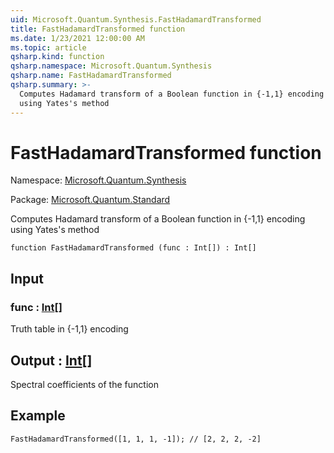 ```yaml
---
uid: Microsoft.Quantum.Synthesis.FastHadamardTransformed
title: FastHadamardTransformed function
ms.date: 1/23/2021 12:00:00 AM
ms.topic: article
qsharp.kind: function
qsharp.namespace: Microsoft.Quantum.Synthesis
qsharp.name: FastHadamardTransformed
qsharp.summary: >-
  Computes Hadamard transform of a Boolean function in {-1,1} encoding
  using Yates's method
---
```


# FastHadamardTransformed function

Namespace: [Microsoft.Quantum.Synthesis](xref:Microsoft.Quantum.Synthesis)

Package: [Microsoft.Quantum.Standard](https://nuget.org/packages/Microsoft.Quantum.Standard)


Computes Hadamard transform of a Boolean function in {-1,1} encodingusing Yates's method

```qsharp
function FastHadamardTransformed (func : Int[]) : Int[]
```


## Input

### func : [Int](xref:microsoft.quantum.lang-ref.int)[]

Truth table in {-1,1} encoding



## Output : [Int](xref:microsoft.quantum.lang-ref.int)[]

Spectral coefficients of the function

## Example

```Q#FastHadamardTransformed([1, 1, 1, -1]); // [2, 2, 2, -2]```